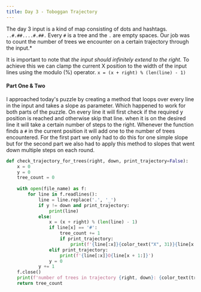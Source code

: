 ```yaml
---
title: Day 3 - Toboggan Trajectory
---
```

The day 3 input is a kind of map consisting of dots and hashtags. ```..#.##....#.##.``` Every ```#``` is a tree and the ```.``` are empty spaces. Our job was to count the number of trees we encounter on a certain trajectory through the input.*

It is important to note that *the input should infinitely extend to the right.* To achieve this we can clamp the current X position to the width of the input lines using the modulo (%) operator. `x = (x + right) % (len(line) - 1)`

#### Part One & Two
I approached today's puzzle by creating a method that loops over every line in the input and takes a slope as parameter. Which happened to work for both parts of the puzzle. On every line it will first check if the required y position is reached and otherwise skip that line. when it is on the desired line it will take a certain number of steps to the right. Whenever the function finds a ```#``` in the current position it will add one to the number of trees encountered. For the first part we only had to do this for one simple slope but for the second part we also had to apply this method to slopes that went down multiple steps on each round.

```python
def check_trajectory_for_trees(right, down, print_trajectory=False):
    x = 0
    y = 0
    tree_count = 0
    
    with open(file_name) as f:
        for line in f.readlines():
            line = line.replace('.', '_')
            if y != down and print_trajectory:
                print(line)
            else:
                x = (x + right) % (len(line) - 1)    
                if line[x] == '#':
                    tree_count += 1
                    if print_trajectory:
                        print(f'{line[:x]}{color_text("X", 31)}{line[x + 1:]}')
                elif print_trajectory:
                    print(f'{line[:x]}O{line[x + 1:]}')
                y = 0
            y += 1
    f.close()
    print(f'number of trees in trajectory {right, down}: {color_text(tree_count, 31)}')
    return tree_count
```